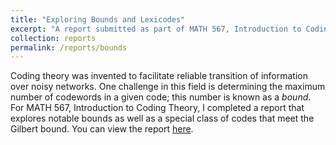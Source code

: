 ```yaml
---
title: "Exploring Bounds and Lexicodes"
excerpt: "A report submitted as part of MATH 567, Introduction to Coding Theory, in Winter 2015 at the University of Michigan."
collection: reports
permalink: /reports/bounds
---
```


Coding theory was invented to facilitate reliable transition of information over noisy networks.  One challenge in this field is determining the maximum number of codewords in a given code; this number is known as a _bound_.  For MATH 567, Introduction to Coding Theory, I completed a report that explores notable bounds as well as a special class of codes that meet the Gilbert bound.  You can view the report [here](http://tyfried.github.io/files/bounds.pdf).
